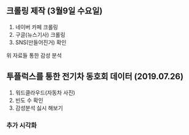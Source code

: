 ## 크롤링 제작 (3월9일 수요일) 
1. 네이버 카페 크롤링
2. 구글(뉴스기사) 크롤링
3. SNS(만들어진거) 확인 

위 자료들 통한 감성 분석


## 투플럭스를 통한 전기차 동호회 데이터 (2019.07.26)
1. 워드클라우드(자동차 사진) 
2. 빈도 수 확인
3. 감성분석 싫시 해보기


### 추가 시각화 